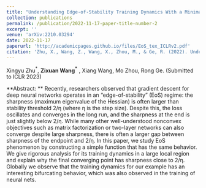 ```yaml
---
title: "Understanding Edge-of-Stability Training Dynamics With a Minimalist Example"
collection: publications
permalink: /publication/2022-11-17-paper-title-number-2
excerpt: ''
venue: 'arXiv:2210.03294'
date: 2022-11-17
paperurl: 'http://academicpages.github.io/files/EoS_tex_ICLRv2.pdf'
citation: 'Zhu, X., Wang, Z., Wang, X., Zhou, M., & Ge, R. (2022). Understanding Edge-of-Stability Training Dynamics with a Minimalist Example. arXiv preprint arXiv:2210.03294.'
---
```

Xingyu Zhu$^*$, **Zixuan Wang$^*$** , Xiang Wang, Mo Zhou, Rong Ge. (Submitted to ICLR 2023)

**Abstract: ** Recently, researchers observed that gradient descent for deep neural networks operates in an “edge-of-stability” (EoS) regime: the sharpness (maximum eigenvalue of the Hessian) is often larger than stability threshold 2/η (where η is the step size). Despite this, the loss oscillates and converges in the long run, and the sharpness at the end is just slightly below 2/η. While many other well-understood nonconvex objectives such as matrix factorization or two-layer networks can also converge despite large sharpness, there is often a larger gap between sharpness of the endpoint and 2/η. In this paper, we study EoS phenomenon by constructing a simple function that has the same behavior. We give rigorous analysis for its training dynamics in a large local region and explain why the final converging point has sharpness close to 2/η. Globally we observe that the training dynamics for our example has an interesting bifurcating behavior, which was also observed in the training of neural nets.